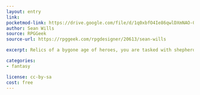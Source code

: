 ```yaml
---
layout: entry
link:
pocketmod-link: https://drive.google.com/file/d/1q0xbfO4Ie86qwlDXmNAO-0Yi3dYfDaWB/view
author: Sean Wills
source: RPGGeek
source-url: https://rpggeek.com/rpgdesigner/20613/sean-wills

excerpt: Relics of a bygone age of heroes, you are tasked with shepherding those who have strayed down into the Underworld Realms back home to gain Absolution for your sins.

categories:
- fantasy

license: cc-by-sa
cost: free
---
```

